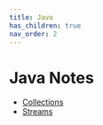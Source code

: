 ```yaml
---
title: Java
has_children: true
nav_order: 2
---
```


# Java Notes

- [Collections](collections.md)
- [Streams](streams.md)
